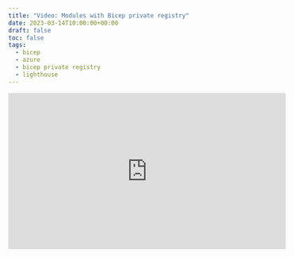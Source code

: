 ```yaml
---
title: "Video: Modules with Bicep private registry"
date: 2023-03-14T10:00:00+00:00
draft: false
toc: false
tags:
  - bicep
  - azure
  - bicep private registry
  - lighthouse
---
```


<iframe width="560" height="315" src="https://www.youtube.com/embed/dUJwFU9vfI8?si=RZLFV8IKrm-zTH2O" title="YouTube video player" frameborder="0" allow="accelerometer; autoplay; clipboard-write; encrypted-media; gyroscope; picture-in-picture; web-share" referrerpolicy="strict-origin-when-cross-origin" allowfullscreen></iframe>